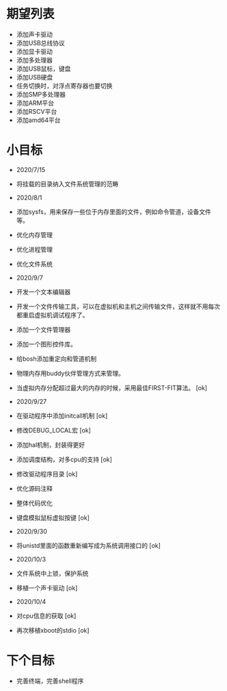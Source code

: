 # 期望列表
* 添加声卡驱动
* 添加USB总线协议
* 添加显卡驱动
* 添加多处理器
* 添加USB鼠标，键盘
* 添加USB硬盘
* 任务切换时，对浮点寄存器也要切换
* 添加SMP多处理器
* 添加ARM平台
* 添加RSCV平台
* 添加amd64平台

# 小目标
* 2020/7/15
* 将挂载的目录纳入文件系统管理的范畴
* 2020/8/1
* 添加sysfs，用来保存一些位于内存里面的文件，例如命令管道，设备文件等。
* 优化内存管理
* 优化进程管理
* 优化文件系统
* 2020/9/7
* 开发一个文本编辑器
* 开发一个文件传输工具，可以在虚拟机和主机之间传输文件，这样就不用每次都重启虚拟机调试程序了。
* 添加一个文件管理器
* 添加一个图形控件库。
* 给bosh添加重定向和管道机制 
* 物理内存用buddy伙伴管理方式来管理。
* 当虚拟内存分配超过最大的内存的时候，采用最佳FIRST-FIT算法。 [ok]
* 2020/9/27
* 在驱动程序中添加initcall机制 [ok]
* 修改DEBUG_LOCAL宏 [ok]
* 添加hal机制，封装得更好
* 添加调度结构，对多cpu的支持 [ok]
* 修改驱动程序目录 [ok]
* 优化源码注释
* 整体代码优化
* 键盘模拟鼠标虚拟按键 [ok]

* 2020/9/30
* 将unistd里面的函数重新编写成为系统调用接口的 [ok]
* 2020/10/3
* 文件系统中上锁，保护系统
* 移植一个声卡驱动 [ok]
* 2020/10/4
* 对cpu信息的获取 [ok]
* 再次移植xboot的stdio [ok]

# 下个目标
* 完善终端，完善shell程序
